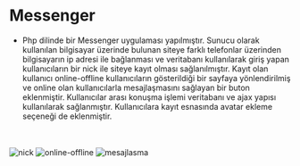 # Messenger
-	Php dilinde bir Messenger uygulaması yapılmıştır. Sunucu olarak kullanılan bilgisayar üzerinde bulunan siteye farklı telefonlar üzerinden bilgisayarın ip adresi ile bağlanması ve veritabanı kullanılarak giriş yapan kullanıcıların bir nick ile siteye kayıt olması sağlanılmıştır. Kayıt olan kullanıcı online-offline kullanıcıların gösterildiği bir sayfaya yönlendirilmiş ve online olan kullanıcılarla mesajlaşmasını sağlayan bir buton eklenmiştir. Kullanıcılar arası konuşma işlemi veritabanı ve ajax yapısı kullanılarak sağlanmıştır. Kullanıcılara kayıt esnasında avatar ekleme seçeneği de eklenmiştir.

</br></br>
![nick](https://user-images.githubusercontent.com/47196852/52085015-780d7680-25b4-11e9-8a6b-6e3893e6cd4c.png)
![online-offline](https://user-images.githubusercontent.com/47196852/52089279-451cb000-25bf-11e9-884b-016529cf1a24.png)
![mesajlasma](https://user-images.githubusercontent.com/47196852/52085014-780d7680-25b4-11e9-9c13-b6e2221074ee.png)
